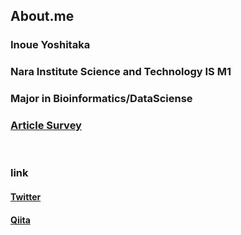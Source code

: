 ## About.me
### Inoue Yoshitaka
### Nara Institute Science and Technology IS M1
### Major in Bioinformatics/DataSciense

### [Article Survey](http://inoue0426.me/Article-Survey)
<br />

### link
#### [Twitter](https://twitter.com/inoue0426)
#### [Qiita](https://qiita.com/inoue0426)
